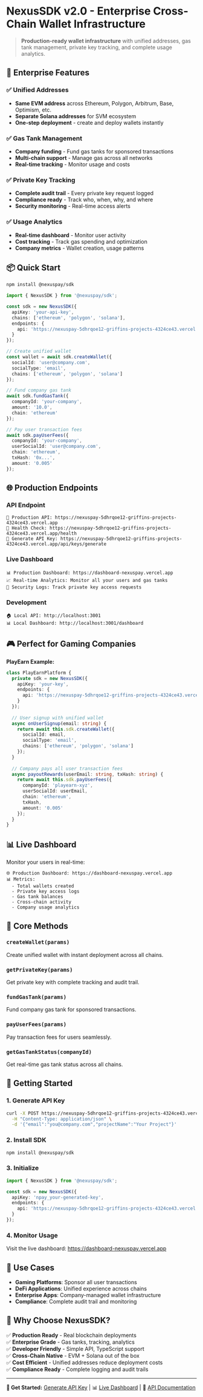 # NexusSDK v2.0 - Enterprise Cross-Chain Wallet Infrastructure

> **Production-ready wallet infrastructure** with unified addresses, gas tank management, private key tracking, and complete usage analytics.

## 🚀 Enterprise Features

### ✅ **Unified Addresses**
- **Same EVM address** across Ethereum, Polygon, Arbitrum, Base, Optimism, etc.
- **Separate Solana addresses** for SVM ecosystem
- **One-step deployment** - create and deploy wallets instantly

### ✅ **Gas Tank Management**
- **Company funding** - Fund gas tanks for sponsored transactions
- **Multi-chain support** - Manage gas across all networks
- **Real-time tracking** - Monitor usage and costs

### ✅ **Private Key Tracking**
- **Complete audit trail** - Every private key request logged
- **Compliance ready** - Track who, when, why, and where
- **Security monitoring** - Real-time access alerts

### ✅ **Usage Analytics**
- **Real-time dashboard** - Monitor user activity
- **Cost tracking** - Track gas spending and optimization
- **Company metrics** - Wallet creation, usage patterns

## 📦 Quick Start

```bash
npm install @nexuspay/sdk
```

```typescript
import { NexusSDK } from '@nexuspay/sdk';

const sdk = new NexusSDK({
  apiKey: 'your-api-key',
  chains: ['ethereum', 'polygon', 'solana'],
  endpoints: {
    api: 'https://nexuspay-5dhrqoe12-griffins-projects-4324ce43.vercel.app'
  }
});

// Create unified wallet
const wallet = await sdk.createWallet({
  socialId: 'user@company.com',
  socialType: 'email',
  chains: ['ethereum', 'polygon', 'solana']
});

// Fund company gas tank
await sdk.fundGasTank({
  companyId: 'your-company',
  amount: '10.0',
  chain: 'ethereum'
});

// Pay user transaction fees
await sdk.payUserFees({
  companyId: 'your-company',
  userSocialId: 'user@company.com',
  chain: 'ethereum',
  txHash: '0x...',
  amount: '0.005'
});
```

## 🌐 Production Endpoints

### API Endpoint
```
🔗 Production API: https://nexuspay-5dhrqoe12-griffins-projects-4324ce43.vercel.app
🏥 Health Check: https://nexuspay-5dhrqoe12-griffins-projects-4324ce43.vercel.app/health
🔑 Generate API Key: https://nexuspay-5dhrqoe12-griffins-projects-4324ce43.vercel.app/api/keys/generate
```

### Live Dashboard
```
📊 Production Dashboard: https://dashboard-nexuspay.vercel.app
📈 Real-time Analytics: Monitor all your users and gas tanks
🔐 Security Logs: Track private key access requests
```

### Development
```
🏠 Local API: http://localhost:3001
📊 Local Dashboard: http://localhost:3001/dashboard
```

## 🎮 Perfect for Gaming Companies

**PlayEarn Example:**
```typescript
class PlayEarnPlatform {
  private sdk = new NexusSDK({ 
    apiKey: 'your-key',
    endpoints: {
      api: 'https://nexuspay-5dhrqoe12-griffins-projects-4324ce43.vercel.app'
    }
  });
  
  // User signup with unified wallet
  async onUserSignup(email: string) {
    return await this.sdk.createWallet({
      socialId: email,
      socialType: 'email',
      chains: ['ethereum', 'polygon', 'solana']
    });
  }
  
  // Company pays all user transaction fees
  async payoutRewards(userEmail: string, txHash: string) {
    return await this.sdk.payUserFees({
      companyId: 'playearn-xyz',
      userSocialId: userEmail,
      chain: 'ethereum',
      txHash,
      amount: '0.005'
    });
  }
}
```

## 📊 Live Dashboard

Monitor your users in real-time:

```
🌐 Production Dashboard: https://dashboard-nexuspay.vercel.app
📊 Metrics:
  - Total wallets created
  - Private key access logs
  - Gas tank balances
  - Cross-chain activity
  - Company usage analytics
```

## 🔧 Core Methods

### `createWallet(params)`
Create unified wallet with instant deployment across all chains.

### `getPrivateKey(params)`
Get private key with complete tracking and audit trail.

### `fundGasTank(params)`
Fund company gas tank for sponsored transactions.

### `payUserFees(params)`
Pay transaction fees for users seamlessly.

### `getGasTankStatus(companyId)`
Get real-time gas tank status across all chains.

## 🚀 Getting Started

### 1. Generate API Key
```bash
curl -X POST https://nexuspay-5dhrqoe12-griffins-projects-4324ce43.vercel.app/api/keys/generate \
  -H "Content-Type: application/json" \
  -d '{"email":"you@company.com","projectName":"Your Project"}'
```

### 2. Install SDK
```bash
npm install @nexuspay/sdk
```

### 3. Initialize
```typescript
import { NexusSDK } from '@nexuspay/sdk';

const sdk = new NexusSDK({
  apiKey: 'npay_your-generated-key',
  endpoints: {
    api: 'https://nexuspay-5dhrqoe12-griffins-projects-4324ce43.vercel.app'
  }
});
```

### 4. Monitor Usage
Visit the live dashboard: https://dashboard-nexuspay.vercel.app

## 🎯 Use Cases

- **Gaming Platforms**: Sponsor all user transactions
- **DeFi Applications**: Unified experience across chains  
- **Enterprise Apps**: Company-managed wallet infrastructure
- **Compliance**: Complete audit trail and monitoring

## 🌟 Why Choose NexusSDK?

✅ **Production Ready** - Real blockchain deployments  
✅ **Enterprise Grade** - Gas tanks, tracking, analytics  
✅ **Developer Friendly** - Simple API, TypeScript support  
✅ **Cross-Chain Native** - EVM + Solana out of the box  
✅ **Cost Efficient** - Unified addresses reduce deployment costs  
✅ **Compliance Ready** - Complete logging and audit trails  

---

**🚀 Get Started:** [Generate API Key](https://nexuspay-5dhrqoe12-griffins-projects-4324ce43.vercel.app/api/keys/generate) | 📊 [Live Dashboard](https://dashboard-nexuspay.vercel.app) | 📖 [API Documentation](./API_REFERENCE.md) 